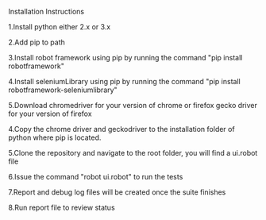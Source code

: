 
Installation Instructions

1.Install python either 2.x or 3.x

2.Add pip to path

3.Install robot framework using pip by running the command "pip install robotframework"

4.Install seleniumLibrary using pip by running the command "pip install robotframework-seleniumlibrary"

5.Download chromedriver for your version of chrome or firefox gecko driver for your version of firefox

4.Copy the chrome driver and geckodriver to the installation folder of python where pip is located.

5.Clone the repository and navigate to the root folder, you will find a ui.robot file

6.Issue the command "robot ui.robot" to run the tests

7.Report and debug log files will be created once the suite finishes

8.Run report file to review status

